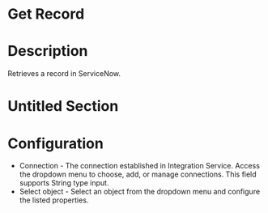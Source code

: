 ﻿# Get Record

# Description

Retrieves a record in ServiceNow.

# Untitled Section

# Configuration

* Connection - The connection established in Integration Service. Access the dropdown menu to choose, add, or manage connections. This field supports String type input.
* Select object - Select an object from the dropdown menu and configure the listed properties.
